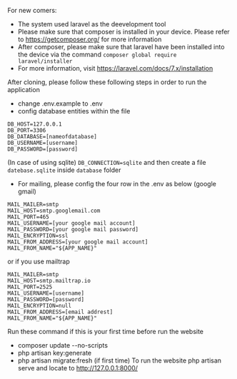 For new comers:
- The system used laravel as the deevelopment tool
- Please make sure that composer is installed in your device. Please refer to https://getcomposer.org/ for more information
- After composer, please make sure that laravel have been installed into the device via the command `composer global require laravel/installer` 
- For more information, visit https://laravel.com/docs/7.x/installation

After cloning, please follow these following steps in order to run the application
- change .env.example to .env
- config database entities within the file
```DB_CONNECTION=[typeofdatabase](MySQL, Microsoft SQL)
DB_HOST=127.0.0.1
DB_PORT=3306
DB_DATABASE=[nameofdatabase]
DB_USERNAME=[username]
DB_PASSWORD=[password]
```
(In case of using sqlite)
`DB_CONNECTION=sqlite`
and then create a file `datebase.sqlite` inside `database` folder

- For mailing, please config the four row in the .env as below (google gmail)
```
MAIL_MAILER=smtp
MAIL_HOST=smtp.googlemail.com
MAIL_PORT=465
MAIL_USERNAME=[your google mail account]
MAIL_PASSWORD=[your google mail password]
MAIL_ENCRYPTION=ssl
MAIL_FROM_ADDRESS=[your google mail account]
MAIL_FROM_NAME="${APP_NAME}"
```
or if you use mailtrap
```
MAIL_MAILER=smtp
MAIL_HOST=smtp.mailtrap.io
MAIL_PORT=2525
MAIL_USERNAME=[username]
MAIL_PASSWORD=[password]
MAIL_ENCRYPTION=null
MAIL_FROM_ADDRESS=[email addrest]
MAIL_FROM_NAME="${APP_NAME}"
```
Run these command if this is your first time before run the website
- composer update --no-scripts
- php artisan key:generate
- php artisan migrate:fresh (if first time)
To run the website
 php artisan serve and locate to http://127.0.0.1:8000/
